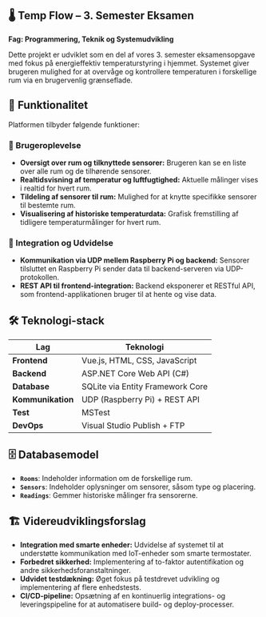 ## 🌡️ Temp Flow – 3. Semester Eksamen  
**Fag: Programmering, Teknik og Systemudvikling**

Dette projekt er udviklet som en del af vores 3. semester eksamensopgave med fokus på energieffektiv temperaturstyring i hjemmet. Systemet giver brugeren mulighed for at overvåge og kontrollere temperaturen i forskellige rum via en brugervenlig grænseflade.

## 🧩 Funktionalitet

Platformen tilbyder følgende funktioner:

### 📱 Brugeroplevelse
- **Oversigt over rum og tilknyttede sensorer:** Brugeren kan se en liste over alle rum og de tilhørende sensorer.
- **Realtidsvisning af temperatur og luftfugtighed:** Aktuelle målinger vises i realtid for hvert rum.
- **Tildeling af sensorer til rum:** Mulighed for at knytte specifikke sensorer til bestemte rum.
- **Visualisering af historiske temperaturdata:** Grafisk fremstilling af tidligere temperaturmålinger for hvert rum.

### 🔗 Integration og Udvidelse
- **Kommunikation via UDP mellem Raspberry Pi og backend:** Sensorer tilsluttet en Raspberry Pi sender data til backend-serveren via UDP-protokollen.
- **REST API til frontend-integration:** Backend eksponerer et RESTful API, som frontend-applikationen bruger til at hente og vise data.

## 🛠️ Teknologi-stack

| Lag          | Teknologi                        |
|--------------|----------------------------------|
| **Frontend** | Vue.js, HTML, CSS, JavaScript    |
| **Backend**  | ASP.NET Core Web API (C#)        |
| **Database** | SQLite via Entity Framework Core |
| **Kommunikation** | UDP (Raspberry Pi) + REST API |
| **Test**     | MSTest                           |
| **DevOps**   | Visual Studio Publish + FTP      |

## 🗄️ Databasemodel

- **`Rooms`**: Indeholder information om de forskellige rum.
- **`Sensors`**: Indeholder oplysninger om sensorer, såsom type og placering.
- **`Readings`**: Gemmer historiske målinger fra sensorerne.

## 🏗️ Videreudviklingsforslag

- **Integration med smarte enheder:** Udvidelse af systemet til at understøtte kommunikation med IoT-enheder som smarte termostater.
- **Forbedret sikkerhed:** Implementering af to-faktor autentifikation og andre sikkerhedsforanstaltninger.
- **Udvidet testdækning:** Øget fokus på testdrevet udvikling og implementering af flere enhedstests.
- **CI/CD-pipeline:** Opsætning af en kontinuerlig integrations- og leveringspipeline for at automatisere build- og deploy-processer.
